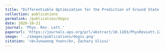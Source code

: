```yaml
---
title: "Differentiable Optimization for the Prediction of Ground State Structures (DOGSS)"
collection: publications
permalink: /publication/dogss
date: 2020-10-21
journal: 'Phys. Rev. Lett.'
paperurl: 'https://journals.aps.org/prl/abstract/10.1103/PhysRevLett.125.173001'
image: '../images/publications/dogss.png'
citation: '<b>Junwoong Yoon</b>, Zachary Ulissi'
---
```

